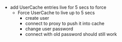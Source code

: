 - add UserCache entries live for 5 secs to force
  - Force UserCache to live up to 5 secs
    - create user
    - connect to proxy to push it into cache
    - change user password
    - connect with old password should still work
    
